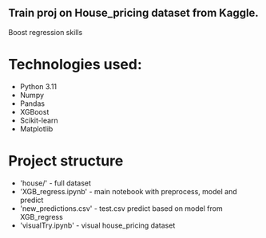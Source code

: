 ## Train proj on House_pricing dataset from Kaggle.
Boost regression skills

# Technologies used:
- Python 3.11
- Numpy
- Pandas
- XGBoost
- Scikit-learn
- Matplotlib

# Project structure
- 'house/' - full dataset
- 'XGB_regress.ipynb' - main notebook with preprocess, model and predict
- 'new_predictions.csv' - test.csv predict based on model from XGB_regress
- 'visualTry.ipynb' - visual house_pricing dataset
